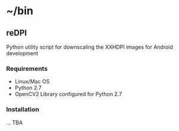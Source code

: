 # ~/bin

## reDPI
Python utility script for downscaling the XXHDPI images for Android development

### Requirements

- Linux/Mac OS
- Python 2.7
- OpenCV2 Library configured for Python 2.7

### Installation

... TBA
